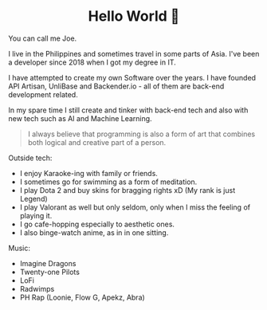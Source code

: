 <h1 align="center">Hello World 👋</h1>

<p>You can call me Joe. </p>

<p> I live in the Philippines and sometimes travel in some parts of Asia. I've been a developer since 2018 when I got my degree in IT.</p>

<p>I have attempted to create my own Software over the years. I have founded API Artisan, UnliBase and Backender.io - all of them are back-end development related.</p>
<p> In my spare time I still create and tinker with back-end tech and also with new tech such as AI and Machine Learning.</p>

<blockquote> I always believe that programming is also a form of art that combines both logical and creative part of a person.</blockquote>

<p>Outside tech:</p>
<ul>
  <li>I enjoy Karaoke-ing with family or friends.</li>
  <li>I sometimes go for swimming as a form of meditation.</li>
  <li>I play Dota 2 and buy skins for bragging rights xD (My rank is just Legend) </li>
  <li>I play Valorant as well but only seldom, only when I miss the feeling of playing it.</li>
  <li>I go cafe-hopping especially to aesthetic ones.</li>
  <li>I also binge-watch anime, as in in one sitting.</li>
</ul>

<p>Music:</p>
<ul>
  <li>Imagine Dragons</li>
  <li>Twenty-one Pilots</li>
  <li>LoFi</li>
  <li>Radwimps</li>
  <li>PH Rap (Loonie, Flow G, Apekz, Abra) </li>
</ul>

